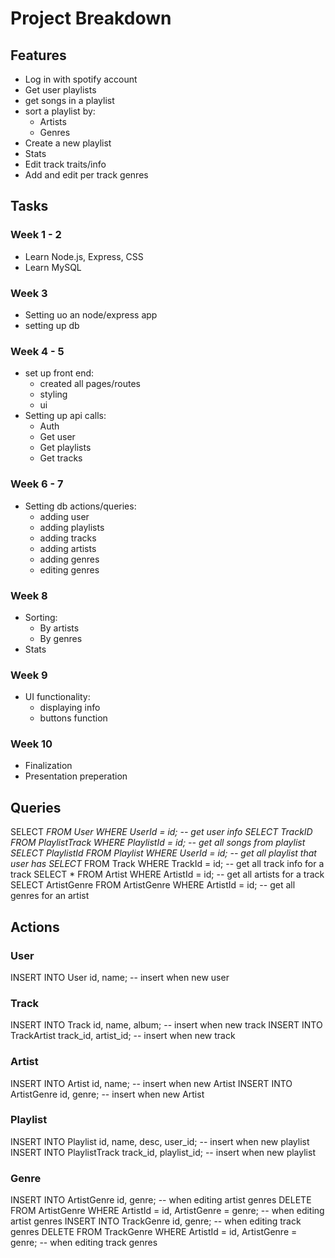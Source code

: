 # Project Breakdown

## Features

- Log in with spotify account
- Get user playlists
- get songs in a playlist
- sort a playlist by:
  - Artists
  - Genres
- Create a new playlist
- Stats
- Edit track traits/info
- Add and edit per track genres

## Tasks

### Week 1 - 2

- Learn Node.js, Express, CSS
- Learn MySQL

### Week 3

- Setting uo an node/express app
- setting up db

### Week 4 - 5

- set up front end:
  - created all pages/routes
  - styling
  - ui
- Setting up api calls:
  - Auth
  - Get user
  - Get playlists
  - Get tracks

### Week 6 - 7

- Setting db actions/queries:
  - adding user
  - adding playlists
  - adding tracks
  - adding artists
  - adding genres
  - editing genres

### Week 8

- Sorting:
  - By artists
  - By genres
- Stats

### Week 9

- UI functionality:
  - displaying info
  - buttons function

### Week 10

- Finalization
- Presentation preperation

## Queries

SELECT *FROM User WHERE UserId = id; -- get user info
SELECT TrackID FROM PlaylistTrack WHERE PlaylistId = id; -- get all songs from playlist
SELECT PlaylistId FROM Playlist WHERE UserId = id; -- get all playlist that user has
SELECT* FROM Track WHERE TrackId = id; -- get all track info for a track
SELECT * FROM Artist WHERE ArtistId = id; -- get all artists for a track
SELECT ArtistGenre FROM ArtistGenre WHERE ArtistId = id; -- get all genres for an artist

## Actions

### User

INSERT INTO User id, name; -- insert when new user

### Track

INSERT INTO Track id, name, album; -- insert when new track
INSERT INTO TrackArtist track_id, artist_id; -- insert when new track

### Artist

INSERT INTO Artist id, name; -- insert when new Artist
INSERT INTO ArtistGenre id, genre; -- insert when new Artist

### Playlist

INSERT INTO Playlist id, name, desc, user_id; -- insert when new playlist
INSERT INTO PlaylistTrack track_id, playlist_id; -- insert when new playlist

### Genre

INSERT INTO ArtistGenre id, genre; -- when editing artist genres
DELETE FROM ArtistGenre WHERE ArtistId = id, ArtistGenre = genre; -- when editing artist genres
INSERT INTO TrackGenre id, genre; -- when editing track genres
DELETE FROM TrackGenre WHERE ArtistId = id, ArtistGenre = genre; -- when editing track genres
